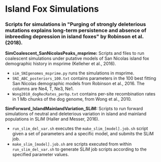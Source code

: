 # Island Fox Simulations
### Scripts for simulations in "Purging of strongly deleterious mutations explains long-term persistence and absence of inbreeding depression in island foxes" by Robinson et al. (2018).


__SimCoalescent_SanNicolasPeaks_msprime:__ Scripts and files to run coalescent simulations under putative models of San Nicolas island fox demographic history in msprime (Kelleher et al., 2016).

- `sim_SNIgenomes_msprime.py` runs the simulations in msprime.
- `SNI_ABC_posteriors_100.txt` contains parameters in the 100 best fitting San Nicolas demographic models from Robinson et al., 2016. The columns are Ne4, T, Ne3, Ne1.
- `Wong2010_dogRecRates_perbp.txt` contains per-site recombination rates in 1 Mb chunks of the dog genome, from Wong et al., 2010.


__SimForward_IslandMainlandVariation_SLiM:__ Scripts to run forward simulations of neutral and deleterious variation in island and mainland populations in SLiM (Haller and Messer, 2016).

- `run_slim_del_var.sh` executes the `make_slim_[model].job.sh` script given a set of parameters and a specific model, and submits the SLiM job.
- `make_slim_[model].job.sh` are scripts executed from within `run_slim_del_var.sh` to generate SLiM job scripts according to the specified parameter values.

